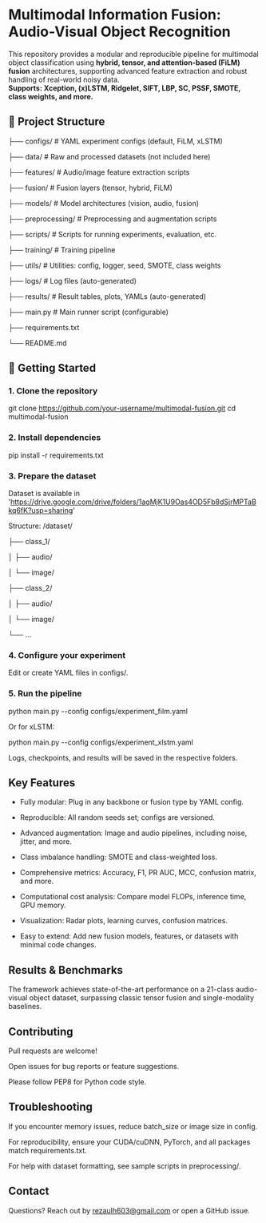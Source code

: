 # Multimodal Information Fusion: Audio-Visual Object Recognition

This repository provides a modular and reproducible pipeline for multimodal object classification using **hybrid, tensor, and attention-based (FiLM) fusion** architectures, supporting advanced feature extraction and robust handling of real-world noisy data.  
**Supports: Xception, (x)LSTM, Ridgelet, SIFT, LBP, SC, PSSF, SMOTE, class weights, and more.**

## 📂 Project Structure

├── configs/ # YAML experiment configs (default, FiLM, xLSTM)

├── data/ # Raw and processed datasets (not included here)

├── features/ # Audio/image feature extraction scripts

├── fusion/ # Fusion layers (tensor, hybrid, FiLM)

├── models/ # Model architectures (vision, audio, fusion)

├── preprocessing/ # Preprocessing and augmentation scripts

├── scripts/ # Scripts for running experiments, evaluation, etc.

├── training/ # Training pipeline

├── utils/ # Utilities: config, logger, seed, SMOTE, class weights

├── logs/ # Log files (auto-generated)

├── results/ # Result tables, plots, YAMLs (auto-generated)

├── main.py # Main runner script (configurable)

├── requirements.txt

└── README.md


## 🚀 Getting Started

### 1. Clone the repository

git clone https://github.com/your-username/multimodal-fusion.git
cd multimodal-fusion


### 2. Install dependencies

pip install -r requirements.txt

### 3. Prepare the dataset

Dataset is available in 'https://drive.google.com/drive/folders/1aqMjK1U9Oas4OD5Fb8dSjrMPTaBkq6fK?usp=sharing'

Structure:
/dataset/

├── class_1/

│    ├── audio/

│    └── image/

├── class_2/

│    ├── audio/

│    └── image/

└── ...

### 4. Configure your experiment
Edit or create YAML files in configs/.

### 5. Run the pipeline

python main.py --config configs/experiment_film.yaml

Or for xLSTM:

python main.py --config configs/experiment_xlstm.yaml

Logs, checkpoints, and results will be saved in the respective folders.

## Key Features
- Fully modular: Plug in any backbone or fusion type by YAML config.

- Reproducible: All random seeds set; configs are versioned.

- Advanced augmentation: Image and audio pipelines, including noise, jitter, and more.

- Class imbalance handling: SMOTE and class-weighted loss.

- Comprehensive metrics: Accuracy, F1, PR AUC, MCC, confusion matrix, and more.

- Computational cost analysis: Compare model FLOPs, inference time, GPU memory.

- Visualization: Radar plots, learning curves, confusion matrices.

- Easy to extend: Add new fusion models, features, or datasets with minimal code changes.

## Results & Benchmarks
The framework achieves state-of-the-art performance on a 21-class audio-visual object dataset, surpassing classic tensor fusion and single-modality baselines.

## Contributing
Pull requests are welcome!

Open issues for bug reports or feature suggestions.

Please follow PEP8 for Python code style.

## Troubleshooting
If you encounter memory issues, reduce batch_size or image size in config.

For reproducibility, ensure your CUDA/cuDNN, PyTorch, and all packages match requirements.txt.

For help with dataset formatting, see sample scripts in preprocessing/.

## Contact
Questions? Reach out by rezaulh603@gmail.com or open a GitHub issue.
